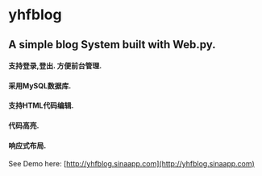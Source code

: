 yhfblog
=======

## A simple blog System built with Web.py.

####  支持登录,登出. 方便前台管理.
####  采用MySQL数据库.
####  支持HTML代码编辑.
####  代码高亮.
####  响应式布局.

See Demo here: [http://yhfblog.sinaapp.com](http://yhfblog.sinaapp.com)

